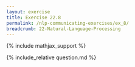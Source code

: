 ```yaml
---
layout: exercise
title: Exercise 22.8
permalink: /nlp-communicating-exercises/ex_8/
breadcrumb: 22-Natural-Language-Processing
---
```


{% include mathjax_support %}

<div><i class="arrow-up loader" data-chapter="nlp-communicating-exercises" data-exercise="ex_8" data-rating="0"></i></div>
{% include_relative question.md %}

